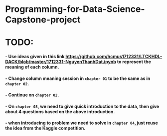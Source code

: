 # Programming-for-Data-Science-Capstone-project

# TODO:

#### - Use ideas given in this link https://github.com/hcmus1712331/LTCKHDL-DACK/blob/master/1712331-NguyenThanhDat.ipynb to represent the meaning of each column.

#### - Change column meaning session in `chapter 01` to be the same as in `chapter 02`.

#### - Continue on `chapter 02`.

#### - On `chapter 03`, we need to give quick introduction to the data, then give about 4 questions based on the above introduction.

#### - when introducing to problem we need to solve in `chapter 04`, just reuse the idea from the Kaggle competition.
